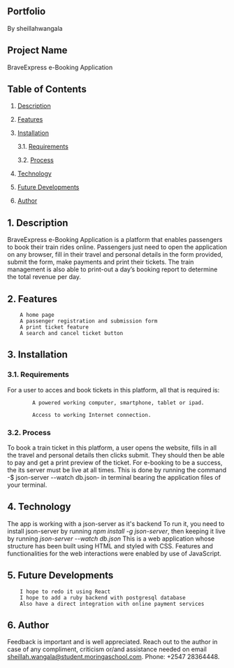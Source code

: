 ## Portfolio
By sheillahwangala 
## Project Name
BraveExpress e-Booking Application
## Table of Contents

<!-- vscode-markdown-toc -->
 1. [Description](#Description)
 2. [Features](#Features)
 3. [Installation](#Installation)

	 3.1. [Requirements](#Requirements)
     
	 3.2. [Process](#Process)
 4. [Technology](#Technology)
 5. [Future Developments](#FutureDevelopments)
 6. [Author](#Author)

<!-- vscode-markdown-toc-config
	numbering=true
	autoSave=true
	/vscode-markdown-toc-config -->
<!-- /vscode-markdown-toc -->
##  1. <a name='Description'></a>Description
BraveExpress e-Booking Application is  a platform that enables passengers to book their train rides online. Passengers just need to open the application on any browser, fill in their travel and personal details in the form provided, submit the form, make payments and print their tickets. 
The train management is also able to print-out a day’s booking report to determine the total revenue per day.

##  2. <a name='Features'></a>Features
        A home page
        A passenger registration and submission form
        A print ticket feature
        A search and cancel ticket button

##  3. <a name='Installation'></a>Installation
###  3.1. <a name='Requirements'></a>Requirements
For a user to acces and book tickets in this platform, all that is required is:

            A powered working computer, smartphone, tablet or ipad.

            Access to working Internet connection.
###  3.2. <a name='Process'></a>Process
To book a train ticket in this platform, a user opens the website, fills in all the travel and personal details then clicks submit. They should then be able to pay and get a print preview of the ticket. For e-booking to be a success, the its server must be live at all times. This is done by running the command -$ json-server --watch db.json- in terminal bearing the application files of your terminal.
##  4. <a name='Technology'></a>Technology
The app is working with a json-server as it's backend To run it, you need to install json-server by running *npm install -g json-server*, then keeping it live by running *json-server --watch db.json*
This is a web application whose structure has been built using HTML and styled with CSS. Features and functionalities for the web interactions were enabled by use of JavaScript.

##  5. <a name='FutureDevelopments'></a>Future Developments
        I hope to redo it using React
        I hope to add a ruby backend with postgresql database
        Also have a direct integration with online payment services

##  6. <a name='Author'></a>Author
Feedback is important and is well appreciated. Reach out to the author in case of any compliment, criticism or/and assistance needed on email sheillah.wangala@student.moringaschool.com. Phone: +2547 28364448. 